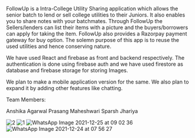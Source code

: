FollowUp is  a Intra-College Utility Sharing application which allows the senior batch to lend or sell college utilities to their Juniors. It also enables you to share notes with your batchmates. Through FollowUp the Sellers/lenders can list their items with a picture and the buyers/borrowers can apply for taking the item. FollowUp also provides a Razorpay payment gateway for buy option. The solemn purpose of this app is to reuse the used utilities and hence conserving nature.

We have used React and firebase as front and backend respectively. The authentication is done using firebase auth and we have used firestore as database and firebase storage for storing Images. 

We plan to make a mobile application version for the same. We also plan to expand it by adding other features like chatting.

Team Members:

Anshika Agarwal 
Prasang Maheshwari
Sparsh Jhariya



![2](https://user-images.githubusercontent.com/76423083/148663050-676ac9c1-0b2e-4a99-a4cb-c09580c76619.jpeg)
![1](https://user-images.githubusercontent.com/76423083/148663052-3cf8a7d6-b877-4c18-8cd1-1187b109dd43.jpeg)
![WhatsApp Image 2021-12-25 at 09 02 36](https://user-images.githubusercontent.com/76423083/148663053-2148ccf6-0bef-4857-b4d0-08ac5790f880.jpeg)
![WhatsApp Image 2021-12-24 at 07 56 27](https://user-images.githubusercontent.com/76423083/148663055-fd3fb8d0-59ed-4c8c-8193-8357a6492d04.jpeg)

